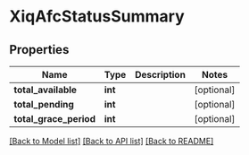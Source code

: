 # XiqAfcStatusSummary

## Properties
Name | Type | Description | Notes
------------ | ------------- | ------------- | -------------
**total_available** | **int** |  | [optional] 
**total_pending** | **int** |  | [optional] 
**total_grace_period** | **int** |  | [optional] 

[[Back to Model list]](../README.md#documentation-for-models) [[Back to API list]](../README.md#documentation-for-api-endpoints) [[Back to README]](../README.md)


